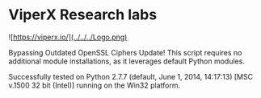 # ViperX Research labs 
![https://viperx.io/](../../../Logo.png)

Bypassing Outdated OpenSSL Ciphers Update! This script requires no additional module installations, as it leverages default Python modules.

Successfully tested on Python 2.7.7 (default, June 1, 2014, 14:17:13) [MSC v.1500 32 bit (Intel)] running on the Win32 platform.